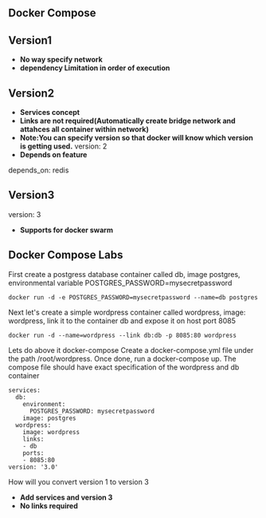 ## Docker Compose 
Version1
------------
* **No way specify network**
* **dependency Limitation in order of execution**

Version2
---------------
* **Services concept**
* **Links are not required(Automatically create bridge network and attahces all container within network)**
* **Note:You can specify version so that docker will know which version is getting used.**
version: 2
* **Depends on feature**

depends_on:
    redis

Version3
-----------------
version: 3
* **Supports for docker swarm**

Docker Compose Labs
-------------------------
First create a postgress database container called db, image postgres, environmental variable POSTGRES_PASSWORD=mysecretpassword
```
docker run -d -e POSTGRES_PASSWORD=mysecretpassword --name=db postgres

```
Next let's create a simple wordpress container called wordpress, image: wordpress, link it to the container db and expose it on host port 8085
```
docker run -d --name=wordpress --link db:db -p 8085:80 wordpress
```
Lets do above it docker-compose
Create a docker-compose.yml file under the path /root/wordpress. Once done, run a docker-compose up.
The compose file should have exact specification of the wordpress and db container
```
services:
  db:
    environment:
      POSTGRES_PASSWORD: mysecretpassword
    image: postgres
  wordpress:
    image: wordpress
    links:
    - db
    ports:
    - 8085:80
version: '3.0'

```
How will you convert version 1 to version 3

* **Add services and version 3**
* **No links required**



